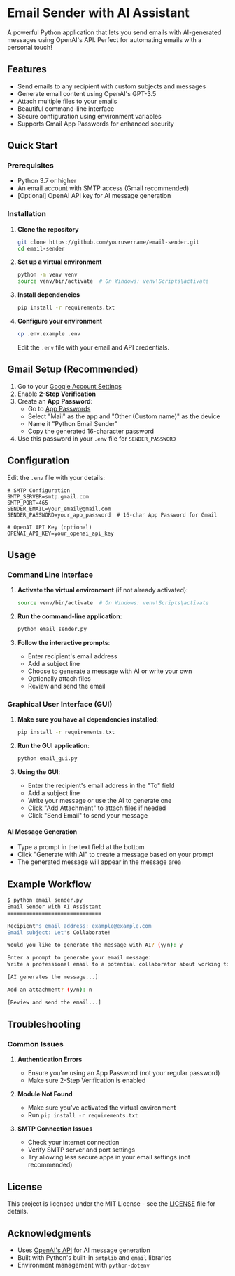 # Email Sender with AI Assistant

A powerful Python application that lets you send emails with AI-generated messages using OpenAI's API. Perfect for automating emails with a personal touch!

## Features

- Send emails to any recipient with custom subjects and messages
- Generate email content using OpenAI's GPT-3.5
- Attach multiple files to your emails
- Beautiful command-line interface
- Secure configuration using environment variables
- Supports Gmail App Passwords for enhanced security

## Quick Start

### Prerequisites

- Python 3.7 or higher
- An email account with SMTP access (Gmail recommended)
- [Optional] OpenAI API key for AI message generation

### Installation

1. **Clone the repository**
   ```bash
   git clone https://github.com/yourusername/email-sender.git
   cd email-sender
   ```

2. **Set up a virtual environment**
   ```bash
   python -m venv venv
   source venv/bin/activate  # On Windows: venv\Scripts\activate
   ```

3. **Install dependencies**
   ```bash
   pip install -r requirements.txt
   ```

4. **Configure your environment**
   ```bash
   cp .env.example .env
   ```
   Edit the `.env` file with your email and API credentials.

## Gmail Setup (Recommended)

1. Go to your [Google Account Settings](https://myaccount.google.com/)
2. Enable **2-Step Verification**
3. Create an **App Password**:
   - Go to [App Passwords](https://myaccount.google.com/apppasswords)
   - Select "Mail" as the app and "Other (Custom name)" as the device
   - Name it "Python Email Sender"
   - Copy the generated 16-character password
4. Use this password in your `.env` file for `SENDER_PASSWORD`

## Configuration

Edit the `.env` file with your details:

```plaintext
# SMTP Configuration
SMTP_SERVER=smtp.gmail.com
SMTP_PORT=465
SENDER_EMAIL=your_email@gmail.com
SENDER_PASSWORD=your_app_password  # 16-char App Password for Gmail

# OpenAI API Key (optional)
OPENAI_API_KEY=your_openai_api_key
```

## Usage

### Command Line Interface

1. **Activate the virtual environment** (if not already activated):
   ```bash
   source venv/bin/activate  # On Windows: venv\Scripts\activate
   ```

2. **Run the command-line application**:
   ```bash
   python email_sender.py
   ```

3. **Follow the interactive prompts**:
   - Enter recipient's email address
   - Add a subject line
   - Choose to generate a message with AI or write your own
   - Optionally attach files
   - Review and send the email

### Graphical User Interface (GUI)

1. **Make sure you have all dependencies installed**:
   ```bash
   pip install -r requirements.txt
   ```

2. **Run the GUI application**:
   ```bash
   python email_gui.py
   ```

3. **Using the GUI**:
   - Enter the recipient's email address in the "To" field
   - Add a subject line
   - Write your message or use the AI to generate one
   - Click "Add Attachment" to attach files if needed
   - Click "Send Email" to send your message

#### AI Message Generation
   - Type a prompt in the text field at the bottom
   - Click "Generate with AI" to create a message based on your prompt
   - The generated message will appear in the message area

## Example Workflow

```bash
$ python email_sender.py
Email Sender with AI Assistant
==============================

Recipient's email address: example@example.com
Email subject: Let's Collaborate!

Would you like to generate the message with AI? (y/n): y

Enter a prompt to generate your email message: 
Write a professional email to a potential collaborator about working together on a new project

[AI generates the message...]

Add an attachment? (y/n): n

[Review and send the email...]
```

## Troubleshooting

### Common Issues

1. **Authentication Errors**
   - Ensure you're using an App Password (not your regular password)
   - Make sure 2-Step Verification is enabled

2. **Module Not Found**
   - Make sure you've activated the virtual environment
   - Run `pip install -r requirements.txt`

3. **SMTP Connection Issues**
   - Check your internet connection
   - Verify SMTP server and port settings
   - Try allowing less secure apps in your email settings (not recommended)

## License

This project is licensed under the MIT License - see the [LICENSE](LICENSE) file for details.

## Acknowledgments

- Uses [OpenAI's API](https://platform.openai.com/) for AI message generation
- Built with Python's built-in `smtplib` and `email` libraries
- Environment management with `python-dotenv`

